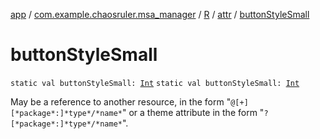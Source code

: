 [app](../../../index.md) / [com.example.chaosruler.msa_manager](../../index.md) / [R](../index.md) / [attr](index.md) / [buttonStyleSmall](.)

# buttonStyleSmall

`static val buttonStyleSmall: `[`Int`](https://kotlinlang.org/api/latest/jvm/stdlib/kotlin/-int/index.html)
`static val buttonStyleSmall: `[`Int`](https://kotlinlang.org/api/latest/jvm/stdlib/kotlin/-int/index.html)

May be a reference to another resource, in the form "`@[+][*package*:]*type*/*name*`" or a theme attribute in the form "`?[*package*:]*type*/*name*`".

